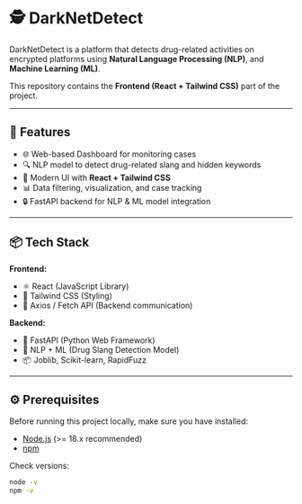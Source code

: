 # 🕵️ DarkNetDetect

DarkNetDetect is a platform that detects drug-related activities on encrypted platforms using **Natural Language Processing (NLP)**, and  **Machine Learning (ML)**.  

This repository contains the **Frontend (React + Tailwind CSS)** part of the project.

---

## 🚀 Features
- 🌐 Web-based Dashboard for monitoring cases
- 🔍 NLP model to detect drug-related slang and hidden keywords
- 🎨 Modern UI with **React + Tailwind CSS**
- 📊 Data filtering, visualization, and case tracking
- 🔒 FastAPI backend for NLP & ML model integration

---

## 📦 Tech Stack
**Frontend:**
- ⚛️ React (JavaScript Library)
- 🎨 Tailwind CSS (Styling)
- 🔄 Axios / Fetch API (Backend communication)

**Backend:**
- 🐍 FastAPI (Python Web Framework)
- 🤖 NLP + ML (Drug Slang Detection Model)
- 📦 Joblib, Scikit-learn, RapidFuzz

---

## ⚙️ Prerequisites
Before running this project locally, make sure you have installed:
- [Node.js](https://nodejs.org/) (>= 18.x recommended)
- [npm](https://www.npmjs.com/)

Check versions:
```bash
node -v
npm -v
